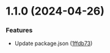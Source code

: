 # 1.1.0 (2024-04-26)


### Features

* Update package.json ([1ffdb73](https://github.com/PKUPI/heavens-above/commit/1ffdb73d71ac66aa15cf1838edb312083a62e660))



